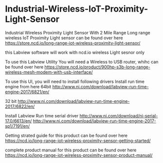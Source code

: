 # Industrial-Wireless-IoT-Proximity-Light-Sensor
Industrial Wireless Proximity Light Sensor With 2 Mile Range Long range wireless IoT Proximity Light sensor can be found over here https://store.ncd.io/long-range-iot-wireless-proximity-light-sensor/

this Labview software will work with ncd.io wireless Light sesnor only

To use this Labview Utility You will need a Wireless to USB router, whihc can be found over here https://store.ncd.io/product/900hp-s3b-long-range-wireless-mesh-modem-with-usb-interface/

To use this UI, you will need to install following drivers Install run time engine from here 64bit http://www.ni.com/download/labview-run-time-engine-2017/6821/en/

32 bit http://www.ni.com/download/labview-run-time-engine-2017/6822/en/

Install Labview Run time serial driver http://www.ni.com/download/ni-serial-17.0/6613/en/
http://www.ni.com/download/labview-run-time-engine-2017-sp1/7191/en/

Getting strated guide for this product can be found over here https://ncd.io/long-range-iot-wireless-proximity-sensor-getting-started/

complete product manual for this product can be found over here https://ncd.io/long-range-iot-wireless-proximity-sensor-product-manual/
